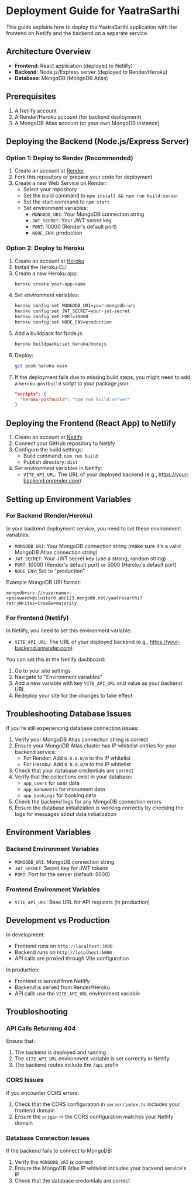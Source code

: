 # Deployment Guide for YaatraSarthi

This guide explains how to deploy the YaatraSarthi application with the frontend on Netlify and the backend on a separate service.

## Architecture Overview

- **Frontend**: React application (deployed to Netlify)
- **Backend**: Node.js/Express server (deployed to Render/Heroku)
- **Database**: MongoDB (MongoDB Atlas)

## Prerequisites

1. A Netlify account
2. A Render/Heroku account (for backend deployment)
3. A MongoDB Atlas account (or your own MongoDB instance)

## Deploying the Backend (Node.js/Express Server)

### Option 1: Deploy to Render (Recommended)

1. Create an account at [Render](https://render.com/)
2. Fork this repository or prepare your code for deployment
3. Create a new Web Service on Render:
   - Select your repository
   - Set the build command to `npm install && npm run build:server`
   - Set the start command to `npm start`
   - Set environment variables:
     - `MONGODB_URI`: Your MongoDB connection string
     - `JWT_SECRET`: Your JWT secret key
     - `PORT`: 10000 (Render's default port)
     - `NODE_ENV`: production

### Option 2: Deploy to Heroku

1. Create an account at [Heroku](https://heroku.com/)
2. Install the Heroku CLI
3. Create a new Heroku app:
   ```bash
   heroku create your-app-name
   ```
4. Set environment variables:
   ```bash
   heroku config:set MONGODB_URI=your-mongodb-uri
   heroku config:set JWT_SECRET=your-jwt-secret
   heroku config:set PORT=10000
   heroku config:set NODE_ENV=production
   ```
5. Add a buildpack for Node.js:
   ```bash
   heroku buildpacks:set heroku/nodejs
   ```
6. Deploy:
   ```bash
   git push heroku main
   ```
7. If the deployment fails due to missing build steps, you might need to add a `heroku-postbuild` script to your package.json:
   ```json
   "scripts": {
     "heroku-postbuild": "npm run build:server"
   }
   ```

## Deploying the Frontend (React App) to Netlify

1. Create an account at [Netlify](https://netlify.com/)
2. Connect your GitHub repository to Netlify
3. Configure the build settings:
   - Build command: `npm run build`
   - Publish directory: `dist`
4. Set environment variables in Netlify:
   - `VITE_API_URL`: The URL of your deployed backend (e.g., https://your-backend.onrender.com)

## Setting up Environment Variables

### For Backend (Render/Heroku)

In your backend deployment service, you need to set these environment variables:
- `MONGODB_URI`: Your MongoDB connection string (make sure it's a valid MongoDB Atlas connection string)
- `JWT_SECRET`: Your JWT secret key (use a strong, random string)
- `PORT`: 10000 (Render's default port) or 5000 (Heroku's default port)
- `NODE_ENV`: Set to "production"

Example MongoDB URI format:
```
mongodb+srv://<username>:<password>@cluster0.abc123.mongodb.net/yaatrasarthi?retryWrites=true&w=majority
```

### For Frontend (Netlify)

In Netlify, you need to set this environment variable:
- `VITE_API_URL`: The URL of your deployed backend (e.g., https://your-backend.onrender.com)

You can set this in the Netlify dashboard:
1. Go to your site settings
2. Navigate to "Environment variables"
3. Add a new variable with key `VITE_API_URL` and value as your backend URL
4. Redeploy your site for the changes to take effect

## Troubleshooting Database Issues

If you're still experiencing database connection issues:

1. Verify your MongoDB Atlas connection string is correct
2. Ensure your MongoDB Atlas cluster has IP whitelist entries for your backend service:
   - For Render: Add `0.0.0.0/0` to the IP whitelist
   - For Heroku: Add `0.0.0.0/0` to the IP whitelist
3. Check that your database credentials are correct
4. Verify that the collections exist in your database:
   - `app_users` for user data
   - `app_monuments` for monument data
   - `app_bookings` for booking data
5. Check the backend logs for any MongoDB connection errors
6. Ensure the database initialization is working correctly by checking the logs for messages about data initialization

## Environment Variables

### Backend Environment Variables
- `MONGODB_URI`: MongoDB connection string
- `JWT_SECRET`: Secret key for JWT tokens
- `PORT`: Port for the server (default: 5000)

### Frontend Environment Variables
- `VITE_API_URL`: Base URL for API requests (in production)

## Development vs Production

In development:
- Frontend runs on `http://localhost:3000`
- Backend runs on `http://localhost:5000`
- API calls are proxied through Vite configuration

In production:
- Frontend is served from Netlify
- Backend is served from Render/Heroku
- API calls use the `VITE_API_URL` environment variable

## Troubleshooting

### API Calls Returning 404
Ensure that:
1. The backend is deployed and running
2. The `VITE_API_URL` environment variable is set correctly in Netlify
3. The backend routes include the `/api` prefix

### CORS Issues
If you encounter CORS errors:
1. Check that the CORS configuration in `server/index.ts` includes your frontend domain
2. Ensure the `origin` in the CORS configuration matches your Netlify domain

### Database Connection Issues
If the backend fails to connect to MongoDB:
1. Verify the `MONGODB_URI` is correct
2. Ensure the MongoDB Atlas IP whitelist includes your backend service's IP
3. Check that the database credentials are correct
